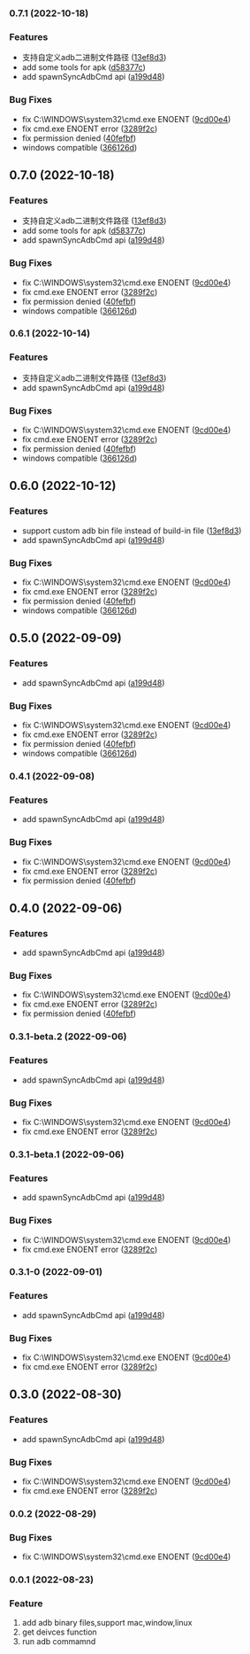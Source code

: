 
### 0.7.1 (2022-10-18)


### Features

* 支持自定义adb二进制文件路径 ([13ef8d3](https://github.com/miwufe/node-adb/commit/13ef8d371818f47e6ad50fa78c3d6ade9d6dd4cc))
* add some tools for apk ([d58377c](https://github.com/miwufe/node-adb/commit/d58377c99b07b74fb4c9b5528f71fa25d89d7c50))
* add spawnSyncAdbCmd api ([a199d48](https://github.com/miwufe/node-adb/commit/a199d48561501f847bd1028393074667646e3f86))


### Bug Fixes

* fix C:\\WINDOWS\\system32\\cmd.exe ENOENT ([9cd00e4](https://github.com/miwufe/node-adb/commit/9cd00e4baf265ffe92f9ee8f8f882c8a4f01f4b5))
* fix cmd.exe ENOENT error ([3289f2c](https://github.com/miwufe/node-adb/commit/3289f2ce2eaa33fc8f0c73025ea283ddbce53bd4))
* fix permission denied ([40fefbf](https://github.com/miwufe/node-adb/commit/40fefbf94818ac33ce5a39586072528f2ee23bd9))
* windows compatible ([366126d](https://github.com/miwufe/node-adb/commit/366126d62241a6f370d6bcfcd494139226ca6d58))

## 0.7.0 (2022-10-18)


### Features

* 支持自定义adb二进制文件路径 ([13ef8d3](https://github.com/miwufe/node-adb/commit/13ef8d371818f47e6ad50fa78c3d6ade9d6dd4cc))
* add some tools for apk ([d58377c](https://github.com/miwufe/node-adb/commit/d58377c99b07b74fb4c9b5528f71fa25d89d7c50))
* add spawnSyncAdbCmd api ([a199d48](https://github.com/miwufe/node-adb/commit/a199d48561501f847bd1028393074667646e3f86))


### Bug Fixes

* fix C:\\WINDOWS\\system32\\cmd.exe ENOENT ([9cd00e4](https://github.com/miwufe/node-adb/commit/9cd00e4baf265ffe92f9ee8f8f882c8a4f01f4b5))
* fix cmd.exe ENOENT error ([3289f2c](https://github.com/miwufe/node-adb/commit/3289f2ce2eaa33fc8f0c73025ea283ddbce53bd4))
* fix permission denied ([40fefbf](https://github.com/miwufe/node-adb/commit/40fefbf94818ac33ce5a39586072528f2ee23bd9))
* windows compatible ([366126d](https://github.com/miwufe/node-adb/commit/366126d62241a6f370d6bcfcd494139226ca6d58))

### 0.6.1 (2022-10-14)


### Features

* 支持自定义adb二进制文件路径 ([13ef8d3](https://github.com/miwufe/node-adb/commit/13ef8d371818f47e6ad50fa78c3d6ade9d6dd4cc))
* add spawnSyncAdbCmd api ([a199d48](https://github.com/miwufe/node-adb/commit/a199d48561501f847bd1028393074667646e3f86))


### Bug Fixes

* fix C:\\WINDOWS\\system32\\cmd.exe ENOENT ([9cd00e4](https://github.com/miwufe/node-adb/commit/9cd00e4baf265ffe92f9ee8f8f882c8a4f01f4b5))
* fix cmd.exe ENOENT error ([3289f2c](https://github.com/miwufe/node-adb/commit/3289f2ce2eaa33fc8f0c73025ea283ddbce53bd4))
* fix permission denied ([40fefbf](https://github.com/miwufe/node-adb/commit/40fefbf94818ac33ce5a39586072528f2ee23bd9))
* windows compatible ([366126d](https://github.com/miwufe/node-adb/commit/366126d62241a6f370d6bcfcd494139226ca6d58))

## 0.6.0 (2022-10-12)

### Features

- support custom adb bin file instead of build-in file ([13ef8d3](https://github.com/miwufe/node-adb/commit/13ef8d371818f47e6ad50fa78c3d6ade9d6dd4cc))
- add spawnSyncAdbCmd api ([a199d48](https://github.com/miwufe/node-adb/commit/a199d48561501f847bd1028393074667646e3f86))

### Bug Fixes

- fix C:\\WINDOWS\\system32\\cmd.exe ENOENT ([9cd00e4](https://github.com/miwufe/node-adb/commit/9cd00e4baf265ffe92f9ee8f8f882c8a4f01f4b5))
- fix cmd.exe ENOENT error ([3289f2c](https://github.com/miwufe/node-adb/commit/3289f2ce2eaa33fc8f0c73025ea283ddbce53bd4))
- fix permission denied ([40fefbf](https://github.com/miwufe/node-adb/commit/40fefbf94818ac33ce5a39586072528f2ee23bd9))
- windows compatible ([366126d](https://github.com/miwufe/node-adb/commit/366126d62241a6f370d6bcfcd494139226ca6d58))

## 0.5.0 (2022-09-09)

### Features

- add spawnSyncAdbCmd api ([a199d48](https://github.com/miwufe/node-adb/commit/a199d48561501f847bd1028393074667646e3f86))

### Bug Fixes

- fix C:\\WINDOWS\\system32\\cmd.exe ENOENT ([9cd00e4](https://github.com/miwufe/node-adb/commit/9cd00e4baf265ffe92f9ee8f8f882c8a4f01f4b5))
- fix cmd.exe ENOENT error ([3289f2c](https://github.com/miwufe/node-adb/commit/3289f2ce2eaa33fc8f0c73025ea283ddbce53bd4))
- fix permission denied ([40fefbf](https://github.com/miwufe/node-adb/commit/40fefbf94818ac33ce5a39586072528f2ee23bd9))
- windows compatible ([366126d](https://github.com/miwufe/node-adb/commit/366126d62241a6f370d6bcfcd494139226ca6d58))

### 0.4.1 (2022-09-08)

### Features

- add spawnSyncAdbCmd api ([a199d48](https://github.com/miwufe/node-adb/commit/a199d48561501f847bd1028393074667646e3f86))

### Bug Fixes

- fix C:\\WINDOWS\\system32\\cmd.exe ENOENT ([9cd00e4](https://github.com/miwufe/node-adb/commit/9cd00e4baf265ffe92f9ee8f8f882c8a4f01f4b5))
- fix cmd.exe ENOENT error ([3289f2c](https://github.com/miwufe/node-adb/commit/3289f2ce2eaa33fc8f0c73025ea283ddbce53bd4))
- fix permission denied ([40fefbf](https://github.com/miwufe/node-adb/commit/40fefbf94818ac33ce5a39586072528f2ee23bd9))

## 0.4.0 (2022-09-06)

### Features

- add spawnSyncAdbCmd api ([a199d48](https://github.com/miwufe/node-adb/commit/a199d48561501f847bd1028393074667646e3f86))

### Bug Fixes

- fix C:\\WINDOWS\\system32\\cmd.exe ENOENT ([9cd00e4](https://github.com/miwufe/node-adb/commit/9cd00e4baf265ffe92f9ee8f8f882c8a4f01f4b5))
- fix cmd.exe ENOENT error ([3289f2c](https://github.com/miwufe/node-adb/commit/3289f2ce2eaa33fc8f0c73025ea283ddbce53bd4))
- fix permission denied ([40fefbf](https://github.com/miwufe/node-adb/commit/40fefbf94818ac33ce5a39586072528f2ee23bd9))

### 0.3.1-beta.2 (2022-09-06)

### Features

- add spawnSyncAdbCmd api ([a199d48](https://github.com/miwufe/node-adb/commit/a199d48561501f847bd1028393074667646e3f86))

### Bug Fixes

- fix C:\\WINDOWS\\system32\\cmd.exe ENOENT ([9cd00e4](https://github.com/miwufe/node-adb/commit/9cd00e4baf265ffe92f9ee8f8f882c8a4f01f4b5))
- fix cmd.exe ENOENT error ([3289f2c](https://github.com/miwufe/node-adb/commit/3289f2ce2eaa33fc8f0c73025ea283ddbce53bd4))

### 0.3.1-beta.1 (2022-09-06)

### Features

- add spawnSyncAdbCmd api ([a199d48](https://github.com/miwufe/node-adb/commit/a199d48561501f847bd1028393074667646e3f86))

### Bug Fixes

- fix C:\\WINDOWS\\system32\\cmd.exe ENOENT ([9cd00e4](https://github.com/miwufe/node-adb/commit/9cd00e4baf265ffe92f9ee8f8f882c8a4f01f4b5))
- fix cmd.exe ENOENT error ([3289f2c](https://github.com/miwufe/node-adb/commit/3289f2ce2eaa33fc8f0c73025ea283ddbce53bd4))

### 0.3.1-0 (2022-09-01)

### Features

- add spawnSyncAdbCmd api ([a199d48](https://github.com/miwufe/node-adb/commit/a199d48561501f847bd1028393074667646e3f86))

### Bug Fixes

- fix C:\\WINDOWS\\system32\\cmd.exe ENOENT ([9cd00e4](https://github.com/miwufe/node-adb/commit/9cd00e4baf265ffe92f9ee8f8f882c8a4f01f4b5))
- fix cmd.exe ENOENT error ([3289f2c](https://github.com/miwufe/node-adb/commit/3289f2ce2eaa33fc8f0c73025ea283ddbce53bd4))

## 0.3.0 (2022-08-30)

### Features

- add spawnSyncAdbCmd api ([a199d48](https://github.com/miwufe/node-adb/commit/a199d48561501f847bd1028393074667646e3f86))

### Bug Fixes

- fix C:\\WINDOWS\\system32\\cmd.exe ENOENT ([9cd00e4](https://github.com/miwufe/node-adb/commit/9cd00e4baf265ffe92f9ee8f8f882c8a4f01f4b5))
- fix cmd.exe ENOENT error ([3289f2c](https://github.com/miwufe/node-adb/commit/3289f2ce2eaa33fc8f0c73025ea283ddbce53bd4))

### 0.0.2 (2022-08-29)

### Bug Fixes

- fix C:\\WINDOWS\\system32\\cmd.exe ENOENT ([9cd00e4](https://github.com/miwufe/node-adb/commit/9cd00e4baf265ffe92f9ee8f8f882c8a4f01f4b5))

### 0.0.1 (2022-08-23)

### Feature

1. add adb binary files,support mac,window,linux
2. get deivces function
3. run adb commamnd
